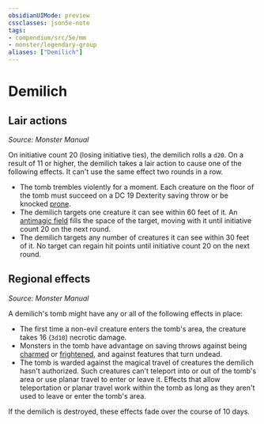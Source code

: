```yaml
---
obsidianUIMode: preview
cssclasses: json5e-note
tags:
- compendium/src/5e/mm
- monster/legendary-group
aliases: ["Demilich"]
---
```

# Demilich

## Lair actions
_Source: Monster Manual_

On initiative count 20 (losing initiative ties), the demilich rolls a `d20`. On a result of 11 or higher, the demilich takes a lair action to cause one of the following effects. It can't use the same effect two rounds in a row.

- The tomb trembles violently for a moment. Each creature on the floor of the tomb must succeed on a DC 19 Dexterity saving throw or be knocked [prone](Mechanics/Rules/conditions.md#Prone).  
- The demilich targets one creature it can see within 60 feet of it. An [antimagic field](Mechanics/spells/antimagic-field.md) fills the space of the target, moving with it until initiative count 20 on the next round.  
- The demilich targets any number of creatures it can see within 30 feet of it. No target can regain hit points until initiative count 20 on the next round.  

## Regional effects
_Source: Monster Manual_

A demilich's tomb might have any or all of the following effects in place:

- The first time a non-evil creature enters the tomb's area, the creature takes 16 (`3d10`) necrotic damage.  
- Monsters in the tomb have advantage on saving throws against being [charmed](Mechanics/Rules/conditions.md#Charmed) or [frightened](Mechanics/Rules/conditions.md#Frightened), and against features that turn undead.  
- The tomb is warded against the magical travel of creatures the demilich hasn't authorized. Such creatures can't teleport into or out of the tomb's area or use planar travel to enter or leave it. Effects that allow teleportation or planar travel work within the tomb as long as they aren't used to leave or enter the tomb's area.  

If the demilich is destroyed, these effects fade over the course of 10 days.